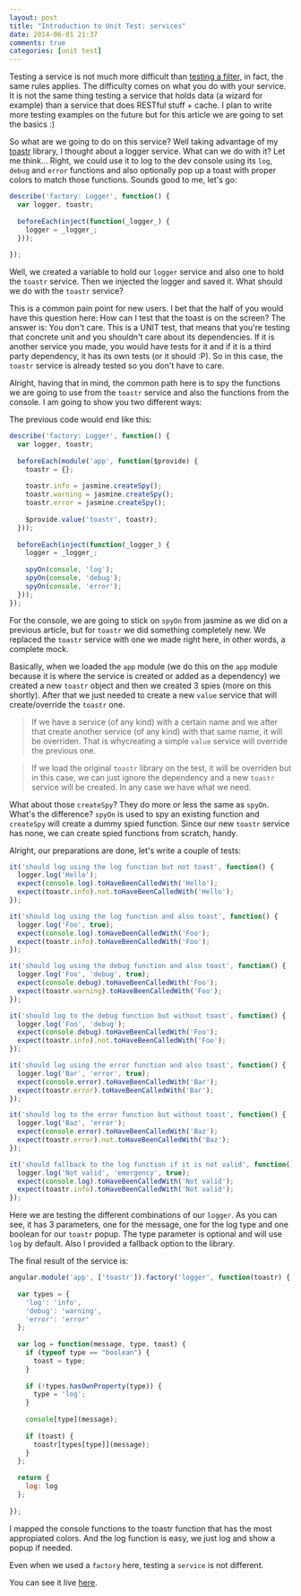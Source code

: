 ```yaml
---
layout: post
title: "Introduction to Unit Test: services"
date: 2014-06-01 21:37
comments: true
categories: [unit test]
---
```


Testing a service is not much more difficult than [testing a filter](/blog/2014/04/introduction-to-unit-test-filters), in fact, the same rules applies. The difficulty comes on what you do with your service. It is not the same thing testing a service that holds data (a wizard for example) than a service that does RESTful stuff + cache. I plan to write more testing examples on the future but for this article we are going to set the basics :)
<!--more-->
So what are we going to do on this service? Well taking advantage of my [toastr](https://github.com/Foxandxss/angular-toastr) library, I thought about a logger service. What can we do with it? Let me think... Right, we could use it to log to the dev console using its `log`, `debug` and `error` functions and also optionally pop up a toast with proper colors to match those functions. Sounds good to me, let's go:

```javascript
describe('factory: Logger', function() {
  var logger, toastr;
  
  beforeEach(inject(function(_logger_) {
    logger = _logger_;
  }));
  
});
```

Well, we created a variable to hold our `logger` service and also one to hold the `toastr` service. Then we injected the logger and saved it. What should we do with the `toastr` service?

This is a common pain point for new users. I bet that the half of you would have this question here: How can I test that the toast is on the screen? The answer is: You don't care. This is a UNIT test, that means that you're testing that concrete unit and you shouldn't care about its dependencies. If it is another service you made, you would have tests for it and if it is a third party dependency, it has its own tests (or it should :P). So in this case, the `toastr` service is already tested so you don't have to care.

Alright, having that in mind, the common path here is to spy the functions we are going to use from the `toastr` service and also the functions from the console. I am going to show you two different ways:

The previous code would end like this:

```javascript
describe('factory: Logger', function() {
  var logger, toastr;
  
  beforeEach(module('app', function($provide) {
    toastr = {};
    
    toastr.info = jasmine.createSpy();
    toastr.warning = jasmine.createSpy();
    toastr.error = jasmine.createSpy();
    
    $provide.value('toastr', toastr);
  }));
  
  beforeEach(inject(function(_logger_) {
    logger = _logger_;
    
    spyOn(console, 'log');
    spyOn(console, 'debug');
    spyOn(console, 'error');
  }));  
});
```

For the console, we are going to stick on `spyOn` from jasmine as we did on a previous article, but for `toastr` we did something completely new. We replaced the `toastr` service with one we made right here, in other words, a complete mock.

Basically, when we loaded the `app` module (we do this on the `app` module because it is where the service is created or added as a dependency) we created a new `toastr` object and then we created 3 spies (more on this shortly). After that we just needed to create a new `value` service that will create/override the `toastr` one.

> If we have a service (of any kind) with a certain name and we after that create another service (of any kind) with that same name, it will be overriden. That is whycreating a simple `value` service will override the previous one. 

> If we load the original `toastr` library on the test, it will be overriden but in this case, we can just ignore the dependency and a new `toastr` service will be created. In any case we have what we need.

What about those `createSpy`? They do more or less the same as `spyOn`. What's the difference? `spyOn` is used to spy an existing function and `createSpy` will create a dummy spied function. Since our new `toastr` service has none, we can create spied functions from scratch, handy.

Alright, our preparations are done, let's write a couple of tests:

```javascript
it('should log using the log function but not toast', function() {
  logger.log('Hello');
  expect(console.log).toHaveBeenCalledWith('Hello');
  expect(toastr.info).not.toHaveBeenCalledWith('Hello');
});

it('should log using the log function and also toast', function() {
  logger.log('Foo', true);
  expect(console.log).toHaveBeenCalledWith('Foo');
  expect(toastr.info).toHaveBeenCalledWith('Foo');
});

it('should log using the debug function and also toast', function() {
  logger.log('Foo', 'debug', true);
  expect(console.debug).toHaveBeenCalledWith('Foo');
  expect(toastr.warning).toHaveBeenCalledWith('Foo');
});

it('should log to the debug function but without toast', function() {
  logger.log('Foo', 'debug');
  expect(console.debug).toHaveBeenCalledWith('Foo');
  expect(toastr.info).not.toHaveBeenCalledWith('Foo');
});

it('should log using the error function and also toast', function() {
  logger.log('Bar', 'error', true);
  expect(console.error).toHaveBeenCalledWith('Bar');
  expect(toastr.error).toHaveBeenCalledWith('Bar');
});

it('should log to the error function but without toast', function() {
  logger.log('Baz', 'error');
  expect(console.error).toHaveBeenCalledWith('Baz');
  expect(toastr.error).not.toHaveBeenCalledWith('Baz');
});

it('should fallback to the log function if it is not valid', function() {
  logger.log('Not valid', 'emergency', true);
  expect(console.log).toHaveBeenCalledWith('Not valid');
  expect(toastr.info).toHaveBeenCalledWith('Not valid');
});
```

Here we are testing the different combinations of our `logger`. As you can see, it has 3 parameters, one for the message, one for the log type and one boolean for our `toastr` popup. The type parameter is optional and will use `log` by default. Also I provided a fallback option to the library.

The final result of the service is:

```javascript
angular.module('app', ['toastr']).factory('logger', function(toastr) {
  
  var types = {
    'log': 'info',
    'debug': 'warning',
    'error': 'error'
  };
  
  var log = function(message, type, toast) {
    if (typeof type == "boolean") {
      toast = type;
    }
    
    if (!types.hasOwnProperty(type)) {
      type = 'log';
    }
    
    console[type](message);
    
    if (toast) {
      toastr[types[type]](message);
    }
  };
  
  return {
    log: log
  };
  
});
```

I mapped the console functions to the toastr function that has the most appropiated colors. And the log function is easy, we just log and show a popup if needed.

Even when we used a `factory` here, testing a `service` is not different.

You can see it live [here](http://plnkr.co/edit/6UEx0otNVsgrTm5bP6PF?p=preview).